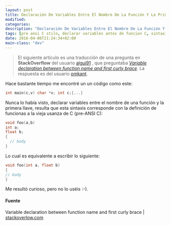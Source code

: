 ```yaml
---
layout: post
title: Declaración De Variables Entre El Nombre De La Función Y La Primera Llave en C
modified:
categories:
description: "Declaración De Variables Entre El Nombre De La Función Y La Primera Llave en C"
tags: [pre ansi C stilo, declarar variables antes de funcion C, sintaxis extraña C]
date: 2016-04-06T21:24:34+02:00
main-class: "dev"
---
```


>El siguiente artículo es una traducción de una pregunta en **StackOverflow** del usuario <a href="http://stackoverflow.com/users/1612432/algui91" target="_blank" title="algui91 perfil">algui91</a> , que preguntaba <a href="http://stackoverflow.com/questions/13789450/variable-declaration-between-function-name-and-first-curly-brace" target="_blank" title="Variable declaration between function name and first curly brace">_Variable declaration between function name and first curly brace_</a>. La respuesta es del usuario <a href="http://stackoverflow.com/users/270060/omkant" target="_blank" title="Omkant Perfil">omkant</a>.

Hace bastante tiempo me encontré un un código como este:

```c
int main(c,v) char *v; int c;{...}
```

<!--ad-->

Nunca lo había visto, declarar variables entre el nombre de una función y la primera llave, resulta que esta sintaxis corresponde con la definición de funcionas a la vieja usanza de C (pre-ANSI C):

```c
void foo(a,b)
int a;
float b;
{
  // body
}
```

Lo cual es equivalente a escribir lo siguiente:

```c
void foo(int a, float b)
{
// body
}
```

Me resultó curioso, pero no lo uséis :-).

#### Fuente

Variable declaration between function name and first curly brace \| <a href="http://stackoverflow.com/questions/13789450/variable-declaration-between-function-name-and-first-curly-brace" title="Variable declaration between function name and first curly brace" target="_blank">stackoverlow.com</a>
